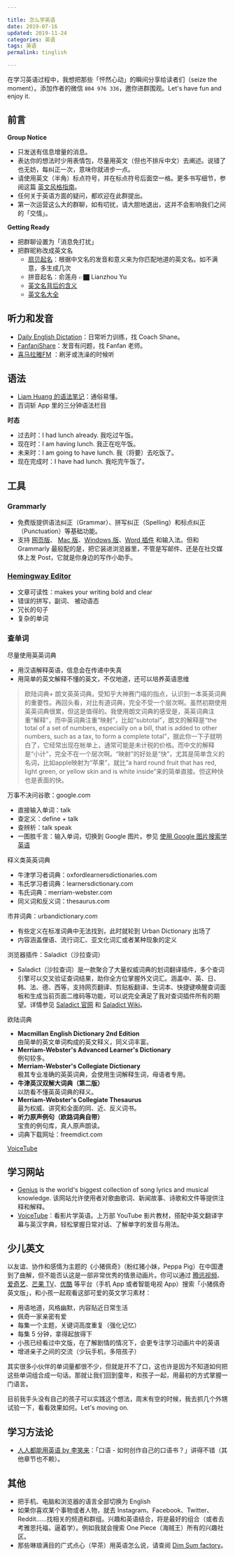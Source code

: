```yaml
---

title: 怎么学英语  
date: 2019-07-16  
updated: 2019-11-24  
categories: 英语  
tags: 英语  
permalink: tinglish  

---
```


在学习英语过程中，我想把那些「怦然心动」的瞬间分享给读者们（seize the moment）。添加作者的微信 `804 976 336`，邀你进群围观。Let's have fun and enjoy it.

<!-- more -->


## 前言

**Group Notice**

- 只发送有信息增量的消息。
- 表达你的想法时少用表情包，尽量用英文（但也不排斥中文）去阐述。说错了也无妨，每纠正一次，意味你就进步一点。
- 请使用英文（半角）标点符号，并在标点符号后面空一格。更多书写细节，参阅这篇 [英文风格指南](https://tingtalk.me/english-style-guide/)。
- 任何关于英语方面的疑问，都欢迎在此群提出。
- 第一次运营这么大的群聊，如有叨扰，请大胆地退出，这并不会影响我们之间的「交情」。

**Getting Ready**

- 把群聊设置为「消息免打扰」
- 把群昵称改成英文名
    - [扇贝起名](http://ename.shanbay.com.cn/)：根据中文名的发音和意义来为你匹配地道的英文名。如不满意，多生成几次
    - 拼音起名：俞莲舟 👉🏿 Lianzhou Yu
    - [英文名背后的含义](https://www.behindthename.com/)
    - [英文名大全](https://babynames.net/)


## 听力和发音

- [Daily English Dictation](https://www.bilibili.com/video/av24173069)：日常听力训练，找 Coach Shane。
- [FanfaniShare](https://space.bilibili.com/346396741)：发音有问题，找 Fanfan 老师。
- [喜马拉雅FM](https://www.ximalaya.com/) ：刷牙或洗澡的时候听


## 语法


- [Liam Huang 的语法笔记](https://liam.page/categories/English/)：通俗易懂。
- 百词斩 App 里的三分钟语法栏目


**时态**
- 过去时：I had lunch already. 我吃过午饭。
- 现在时：I am having lunch. 我正在吃午饭。
- 未来时：I am going to have lunch. 我（将要）去吃饭了。
- 现在完成时：I have had lunch. 我吃完午饭了。


## 工具

### Grammarly

- 免费版提供语法纠正（Grammar）、拼写纠正（Spelling）和标点纠正（Punctuation）等基础功能。
- 支持 [网页版](https://app.grammarly.com/)、 [Mac 版](https://www.grammarly.com/native/mac)、[Windows 版](https://www.grammarly.com/native/windows)、[Word 插件](https://www.grammarly.com/office-addin) 和输入法。但和 Grammarly 最般配的是，把它装进浏览器里，不管是写邮件、还是在社交媒体上发 Post，它就是你身边的写作小助手。

### [Hemingway Editor](http://www.hemingwayapp.com/)

- 文章可读性：makes your writing bold and clear 
- 错误的拼写，副词、 被动语态
- 冗长的句子
- 复杂的单词

### 查单词

尽量使用英英词典
- 用汉语解释英语，信息会在传递中失真
- 用简单的英文解释不懂的英文，不仅地道，还可以培养英语思维

> 欧陆词典+ 朗文英英词典。受知乎大神赛门喵的指点，认识到一本英英词典的重要性。再回头看，对比有道词典，完全不受一个层次啊。虽然初期使用英英词典很累，但这是值得的。我使用朗文词典的感受是，英英词典注重“解释”，而中英词典注重“映射”，比如“subtotal”，朗文的解释是“the total of a set of numbers, especially on a bill, that is added to other numbers, such as a tax, to form a complete total”，据此你一下子就明白了，它经常出现在帐单上，通常可能是未计税的价格。而中文的解释是“小计”，完全不在一个层次啊。“映射”的好处是“快”，尤其是简单含义的名词，比如apple映射为“苹果”，就比“a hard round fruit that has red, light green, or yellow skin and is white inside”来的简单直接。但这种快也是表面的快。


万事不决问谷歌：google.com
- 直接输入单词：talk
- 查定义：define + talk
- 查辨析：talk speak
- 一图胜千言：输入单词，切换到 Google 图片。参见 [使用 Google 图片搜索学英语](https://imshuai.com/learn-english-by-google-image-search)


释义类英英词典
- 牛津学习者词典：oxfordlearnersdictionaries.com
- 韦氏学习者词典：learnersdictionary.com
- 韦氏词典：merriam-webster.com
- 同义词和反义词：thesaurus.com


市井词典：urbandictionary.com
- 有些定义在标准词典中无法找到，此时就轮到 Urban Dictionary 出场了
- 内容涵盖俚语、流行词汇、亚文化词汇或者某种现象的定义

浏览器插件：Saladict（沙拉查词）
- Saladict（沙拉查词）是一款聚合了大量权威词典的划词翻译插件，多个查词引擎可以交叉验证查词结果，助你全方位掌握外文词汇。涵盖中、英、日、韩、法、德、西等，支持网页翻译、剪贴板翻译、生词本、快捷键唤醒查词面板和生成当前页面二维码等功能，可以说完全满足了我对查词插件所有的期望。详情参见 [Saladict 官网](https://saladict.crimx.com/) 和 [Saladict Wiki](https://github.com/crimx/ext-saladict/wiki)。


欧陆词典
- **Macmillan English Dictionary 2nd Edition**  
  由简单的英文单词构成的英文释义，同义词丰富。
- **Merriam-Webster's Advanced Learner's Dictionary**  
  例句较多。
- **Merriam-Webster's Collegiate Dictionary**  
  极其专业准确的英英词典，会使用生词解释生词，母语者专用。
- **牛津英汉双解大词典（第二版）**  
  以防看不懂英英词典的释义。
- **Merriam-Webster's Collegiate Thesaurus**  
  最为权威、讲究和全面的同、近、反义词书。
- **听力原声例句（欧路词典自带）**  
  宝贵的例句库，真人原声朗读。
- 词典下载网址：freemdict.com



[VoiceTube](https://tw.voicetube.com/definition)




## 学习网站

- [Genius](https://genius.com) is the world's biggest collection of song lyrics and musical knowledge. 该网站允许使用者对歌曲歌词、新闻故事、诗歌和文件等提供注释和解释。
- [VoiceTube](https://tw.voicetube.com)：看影片学英语。上万部 YouTube 影片教材，搭配中英文翻译字幕与英汉字典，轻松掌握日常对话、了解单字的发音与用法。



## 少儿英文

以友谊、协作和感情为主题的《小猪佩奇》（粉红猪小妹，Peppa Pig）在中国遭到了曲解，但不能否认这是一部非常优秀的情景动画片。你可以通过 [腾讯视频](https://v.qq.com/x/search/?q=%E5%B0%8F%E7%8C%AA%E4%BD%A9%E5%A5%87%E8%8B%B1%E6%96%87%E7%89%88)、[爱奇艺](https://so.iqiyi.com/so/q_%E5%B0%8F%E7%8C%AA%E4%BD%A9%E5%A5%87%E8%8B%B1%E6%96%87%E7%89%88)、[芒果 TV](https://so.mgtv.com/so/k-%E5%B0%8F%E7%8C%AA%E4%BD%A9%E5%A5%87%E8%8B%B1%E6%96%87%E7%89%88)、[优酷](https://so.youku.com/search_video/q_%E5%B0%8F%E7%8C%AA%E4%BD%A9%E5%A5%87%E8%8B%B1%E6%96%87%E7%89%88) 等平台（手机 App 或者智能电视 App）搜索「小猪佩奇英文版」，和小孩一起观看这部可爱的英文学习素材：


- 用语地道，风格幽默，内容贴近日常生活
- 佩奇一家亲密有爱
- 每集一个主题，关键词高度重复（强化记忆）
- 每集 5 分钟，拿得起放得下
- 小孩已经看过中文版，在了解剧情的情况下，会更专注学习动画片中的英语
- 增进亲子之间的交流（少玩手机，多陪孩子）


其实很多小伙伴的单词量都很不少，但就是开不了口，这也许是因为不知道如何把这些单词组合成一句话。那就让我们回到童年，和孩子一起，用最初的方式掌握一门语言。

目前我手头没有自己的孩子可以实践这个想法，周末有空的时候，我去抓几个外甥试验一下，看看效果如何。Let's moving on.

## 学习方法论

- [人人都能用英语 by 李笑来](http://lixiaolai.com/#/everyone-can-use-english/)：「口语 - 如何创作自己的口语书？」讲得不错（其他章节也不赖）。



## 其他


- 把手机、电脑和浏览器的语言全部切换为 English
- 如果你喜欢某个事物或者人物，就去 Instagram、Facebook、Twitter、Reddit……找相关的频道和群组。兴趣和英语结合，将是最好的组合（或者去考雅思托福，逼着学）。例如我就会搜索 One Piece（海贼王）所有的兴趣社区。
- 那些琳琅满目的广式点心（早茶）用英语怎么说，请查阅 [Dim Sum factory](http://dimsumfactory.com/)。


